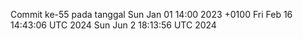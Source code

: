 Commit ke-55 pada tanggal Sun Jan 01 14:00 2023 +0100
Fri Feb 16 14:43:06 UTC 2024
Sun Jun  2 18:13:56 UTC 2024
